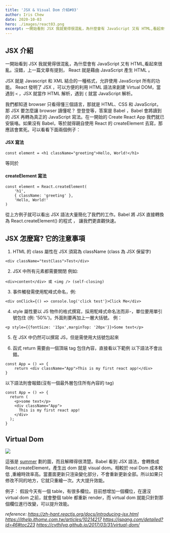 ```yaml
---
title: 'JSX & Visual Dom 介紹#03'
author: Iris Chew
date: 2020-10-03
hero: ./images/react03.png
excerpt: 一開始看到 JSX 我就覺得很混亂，為什麼會有 JavaScript 又有 HTML,看起來很亂。沒錯，上一篇文章有提到， React 就是藉由 JavaScript 產生 HTML 。
---
```


## JSX 介紹

一開始看到 JSX 我就覺得很混亂，為什麼會有 JavaScript 又有 HTML,看起來很亂。沒錯，上一篇文章有提到， React 就是藉由 JavaScript 產生 HTML 。

JSX 就是 Javascript 和 XML 結合的一種格式，允許使用 JavaScript 所有的功能。 React 發明了 JSX ，可以方便的利用 HTML 語法來創建 Virtual DOM，當遇到 `<` ，JSX 就當作 HTML 解析，遇到 `{` 就當 JavaScript 解析。

我們都知道 browser 只看得懂三個語言，那就是 HTML、CSS 和 JavaScript，那 JSX 要怎麼讓 browser 讀懂呢？
登登登等，答案是 Babel ，Babel 會將讀到的 JSX 再轉為真正的 JavaScript 寫法。在一開始的 Create React App 我們就已安裝咯。如果沒有 Babel，等於就得親自使用 React 的 createElement 去寫，那應該會累死。可以看看下面兩個例子：

#### JSX 寫法

```javascript=
const element = <h1 className="greeting">Hello, World!</h1>
```

等同於

#### createElement 寫法

```javascript=
const element = React.createElement(
    'h1',
    { className: 'greeting' },
    'Hello, World!'
)
```

從上方例子就可以看出 JSX 語法大量簡化了我們的工作。Babel 將 JSX 直接轉換為 React.createElement() 的程式 ， 讓我們更直觀快速。

## JSX 怎麼寫? 它的注意事項

1. HTML 的 class 屬性在 JSX 須寫為 className (class 為 JSX 保留字)

```htmlmixed=
<div className="testClass">Test</div>
```

2. JSX 中所有元素都需要關閉 例如:

```htmlmixed=
<div>content</div> 或 <img /> (self-closing)
```

3. 事件觸發需使用駝峰式命名，例:

```htmlmixed=
<div onClick={() => console.log('click test'}>Click Me</div>
```

4. style 屬性要以 JS 物件的格式撰寫，採用駝峰式命名法而非-，單位要用單引號包住 (例: '50%')。外面則要再加上一層大括號。 例：

```htmlmixed=
<p style={{fontSize: '15px',marginTop: '20px'}}>Some text</p>
```

5. 在 JSX 中仍然可以撰寫 JS，但是需使用大括號包起來

6. 函式 return 需要由一個頂端 tag 包住內容，直接看以下範例
   以下語法不會出錯。

```javascript=
const App = () => {
    return <div className="App">This is my first react app!</div>
}
```

以下語法則會報錯(沒有一個最外層包住所有內容的 tag)

```javascript=
const App = () => {
  return (
    <p>some text</p>
    <div className="App">
      This is my first react app!
    </div>
  );
}
```

## Virtual Dom

![](https://i.imgur.com/HxKdduo.png)

這張是 [summer](https://cythilya.github.io/2017/03/31/virtual-dom/) 劃的圖，而且解釋得很清楚。Babel 看到 JSX 語法，會轉換成 React.createElement，產生出 dom 就是 visual dom。相較於 real Dom 成本較低 ,重繪時效率高。當畫面更新只渲染變化部分，不會重新更新全部。所以如果只修改不同的地方，它就只重繪一次。大大提升效能。

例子： 假設今天有一個 table，有很多欄位。目前想增加一個欄位，在還沒 virtual dom 之前，就會整個 table 都重新 render，而 virtual dom 就能只針對那個欄位進行改變，可以提升效能。

_reference:
https://zh-hant.reactjs.org/docs/introducing-jsx.html
https://ithelp.ithome.com.tw/articles/10214217
https://jspang.com/detailed?id=46#toc223
https://cythilya.github.io/2017/03/31/virtual-dom/_
